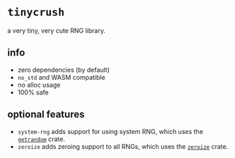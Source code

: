 # `tinycrush`

a very tiny, very cute RNG library.

## info
- zero dependencies (by default)
- `no_std` and WASM compatible
- no alloc usage
- 100% safe

## optional features
- `system-rng` adds support for using system RNG, which uses the [`getrandom`](https://crates.io/crates/getrandom) crate.
- `zeroize` adds zeroing support to all RNGs, which uses the [`zeroize`](https://crates.io/crates/zeroize) crate.
